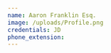 ```yaml
---
name: Aaron Franklin Esq.
image: /uploads/Profile.png
credentials: JD
phone_extension:
---
```


<br>&nbsp;